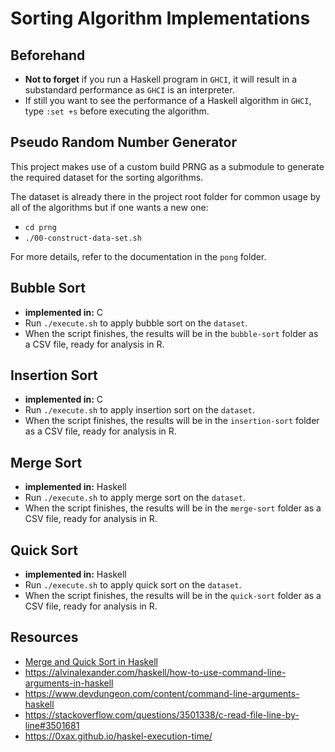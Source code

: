 # Sorting Algorithm Implementations

## Beforehand

- **Not to forget** if you run a Haskell program in `GHCI`, it will result in a substandard performance as `GHCI` is an interpreter.
- If still you want to see the performance of a Haskell algorithm in `GHCI`, type `:set +s` before executing the algorithm.

## Pseudo Random Number Generator

This project makes use of a custom build PRNG as a submodule to generate the required dataset for the sorting algorithms.

The dataset is already there in the project root folder for common usage by all of the algorithms but if one wants a new one:

- `cd prng`
- `./00-construct-data-set.sh`

For more details, refer to the documentation in the `pong` folder.

## Bubble Sort

- **implemented in:** C
- Run `./execute.sh` to apply bubble sort on the `dataset`.
- When the script finishes, the results will be in the `bubble-sort` folder as a CSV file, ready for analysis in R.

## Insertion Sort

- **implemented in:** C
- Run `./execute.sh` to apply insertion sort on the `dataset`.
- When the script finishes, the results will be in the `insertion-sort` folder as a CSV file, ready for analysis in R.

## Merge Sort

- **implemented in:** Haskell
- Run `./execute.sh` to apply merge sort on the `dataset`.
- When the script finishes, the results will be in the `merge-sort` folder as a CSV file, ready for analysis in R.

## Quick Sort

- **implemented in:** Haskell
- Run `./execute.sh` to apply quick sort on the `dataset`.
- When the script finishes, the results will be in the `quick-sort` folder as a CSV file, ready for analysis in R.

## Resources

- [Merge and Quick Sort in Haskell](https://smthngsmwhr.wordpress.com/2012/11/09/sorting-algorithms-in-haskell/)
- https://alvinalexander.com/haskell/how-to-use-command-line-arguments-in-haskell
- https://www.devdungeon.com/content/command-line-arguments-haskell
- https://stackoverflow.com/questions/3501338/c-read-file-line-by-line#3501681
- https://0xax.github.io/haskel-execution-time/